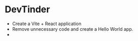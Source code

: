 # DevTinder

- Create a Vite + React application
- Remove unnecessary code and create a Hello World app.
-
